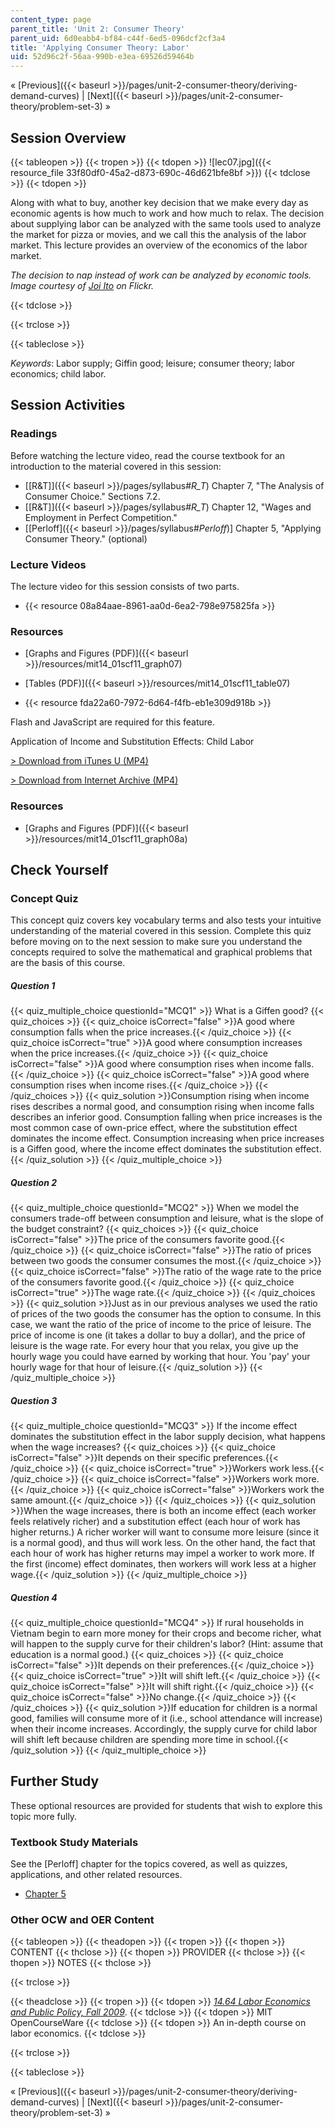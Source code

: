 ```yaml
---
content_type: page
parent_title: 'Unit 2: Consumer Theory'
parent_uid: 6d0eabb4-bf84-c44f-6ed5-096dcf2cf3a4
title: 'Applying Consumer Theory: Labor'
uid: 52d96c2f-56aa-990b-e3ea-69526d59464b
---
```


« [Previous]({{< baseurl >}}/pages/unit-2-consumer-theory/deriving-demand-curves) | [Next]({{< baseurl >}}/pages/unit-2-consumer-theory/problem-set-3) »

Session Overview
----------------

{{< tableopen >}}
{{< tropen >}}
{{< tdopen >}}
![lec07.jpg]({{< resource_file 33f80df0-45a2-d873-690c-46d621bfe8bf >}})
{{< tdclose >}}
{{< tdopen >}}


Along with what to buy, another key decision that we make every day as economic agents is how much to work and how much to relax. The decision about supplying labor can be analyzed with the same tools used to analyze the market for pizza or movies, and we call this the analysis of the labor market. This lecture provides an overview of the economics of the labor market.

_The decision to nap instead of work can be analyzed by economic tools. Image courtesy of [Joi Ito](http://www.flickr.com/photos/joi/9913697/) on Flickr._


{{< tdclose >}}

{{< trclose >}}

{{< tableclose >}}

_Keywords_: Labor supply; Giffin good; leisure; consumer theory; labor economics; child labor.

Session Activities
------------------

### Readings

Before watching the lecture video, read the course textbook for an introduction to the material covered in this session:

*   [\[R&T\]]({{< baseurl >}}/pages/syllabus#_R_T_) Chapter 7, "The Analysis of Consumer Choice." Sections 7.2.
*   [\[R&T\]]({{< baseurl >}}/pages/syllabus#_R_T_) Chapter 12, "Wages and Employment in Perfect Competition."
*   \[[Perloff]({{< baseurl >}}/pages/syllabus#_Perloff_)\] Chapter 5, "Applying Consumer Theory." (optional)

### Lecture Videos

The lecture video for this session consists of two parts.

*   {{< resource 08a84aae-8961-aa0d-6ea2-798e975825fa >}}

### Resources

*   [Graphs and Figures (PDF)]({{< baseurl >}}/resources/mit14_01scf11_graph07)
*   [Tables (PDF)]({{< baseurl >}}/resources/mit14_01scf11_table07)

*   {{< resource fda22a60-7972-6d64-f4fb-eb1e309d918b >}}

Flash and JavaScript are required for this feature.

  

Application of Income and Substitution Effects: Child Labor

[\> Download from iTunes U (MP4)](http://itunes.apple.com/us/itunes-u/lecture-8a-applying-consumer/id496265654?i=109892742)

[\> Download from Internet Archive (MP4)](http://www.archive.org/download/MIT14.01SCF10/MIT14_01SCF10_lec08a_300k.mp4)

### Resources

*   [Graphs and Figures (PDF)]({{< baseurl >}}/resources/mit14_01scf11_graph08a)

Check Yourself
--------------

### Concept Quiz

This concept quiz covers key vocabulary terms and also tests your intuitive understanding of the material covered in this session. Complete this quiz before moving on to the next session to make sure you understand the concepts required to solve the mathematical and graphical problems that are the basis of this course.

##### Question 1
 {{< quiz_multiple_choice questionId="MCQ1" >}} What is a Giffen good? {{< quiz_choices >}} {{< quiz_choice isCorrect="false" >}}A good where consumption falls when the price increases.{{< /quiz_choice >}} {{< quiz_choice isCorrect="true" >}}A good where consumption increases when the price increases.{{< /quiz_choice >}} {{< quiz_choice isCorrect="false" >}}A good where consumption rises when income falls.{{< /quiz_choice >}} {{< quiz_choice isCorrect="false" >}}A good where consumption rises when income rises.{{< /quiz_choice >}} {{< /quiz_choices >}} {{< quiz_solution >}}Consumption rising when income rises describes a normal good, and consumption rising when income falls describes an inferior good. Consumption falling when price increases is the most common case of own-price effect, where the substitution effect dominates the income effect. Consumption increasing when price increases is a Giffen good, where the income effect dominates the substitution effect.{{< /quiz_solution >}} {{< /quiz_multiple_choice >}}
##### Question 2
 {{< quiz_multiple_choice questionId="MCQ2" >}} When we model the consumers trade-off between consumption and leisure, what is the slope of the budget constraint? {{< quiz_choices >}} {{< quiz_choice isCorrect="false" >}}The price of the consumers favorite good.{{< /quiz_choice >}} {{< quiz_choice isCorrect="false" >}}The ratio of prices between two goods the consumer consumes the most.{{< /quiz_choice >}} {{< quiz_choice isCorrect="false" >}}The ratio of the wage rate to the price of the consumers favorite good.{{< /quiz_choice >}} {{< quiz_choice isCorrect="true" >}}The wage rate.{{< /quiz_choice >}} {{< /quiz_choices >}} {{< quiz_solution >}}Just as in our previous analyses we used the ratio of prices of the two goods the consumer has the option to consume. In this case, we want the ratio of the price of income to the price of leisure. The price of income is one (it takes a dollar to buy a dollar), and the price of leisure is the wage rate. For every hour that you relax, you give up the hourly wage you could have earned by working that hour. You 'pay' your hourly wage for that hour of leisure.{{< /quiz_solution >}} {{< /quiz_multiple_choice >}}
##### Question 3
 {{< quiz_multiple_choice questionId="MCQ3" >}} If the income effect dominates the substitution effect in the labor supply decision, what happens when the wage increases? {{< quiz_choices >}} {{< quiz_choice isCorrect="false" >}}It depends on their specific preferences.{{< /quiz_choice >}} {{< quiz_choice isCorrect="true" >}}Workers work less.{{< /quiz_choice >}} {{< quiz_choice isCorrect="false" >}}Workers work more.{{< /quiz_choice >}} {{< quiz_choice isCorrect="false" >}}Workers work the same amount.{{< /quiz_choice >}} {{< /quiz_choices >}} {{< quiz_solution >}}When the wage increases, there is both an income effect (each worker feels relatively richer) and a substitution effect (each hour of work has higher returns.) A richer worker will want to consume more leisure (since it is a normal good), and thus will work less. On the other hand, the fact that each hour of work has higher returns may impel a worker to work more. If the first (income) effect dominates, then workers will work less at a higher wage.{{< /quiz_solution >}} {{< /quiz_multiple_choice >}}
##### Question 4
 {{< quiz_multiple_choice questionId="MCQ4" >}} If rural households in Vietnam begin to earn more money for their crops and become richer, what will happen to the supply curve for their children's labor? (Hint: assume that education is a normal good.) {{< quiz_choices >}} {{< quiz_choice isCorrect="false" >}}It depends on their preferences.{{< /quiz_choice >}} {{< quiz_choice isCorrect="true" >}}It will shift left.{{< /quiz_choice >}} {{< quiz_choice isCorrect="false" >}}It will shift right.{{< /quiz_choice >}} {{< quiz_choice isCorrect="false" >}}No change.{{< /quiz_choice >}} {{< /quiz_choices >}} {{< quiz_solution >}}If education for children is a normal good, families will consume more of it (i.e., school attendance will increase) when their income increases. Accordingly, the supply curve for child labor will shift left because children are spending more time in school.{{< /quiz_solution >}} {{< /quiz_multiple_choice >}}

Further Study
-------------

These optional resources are provided for students that wish to explore this topic more fully.

### Textbook Study Materials

See the \[Perloff\] chapter for the topics covered, as well as quizzes, applications, and other related resources.

*   [Chapter 5](http://faculty.bcitbusiness.ca/kevinw/6500/Perloff/05M_Perloff_8008884_02_Micro_C05.pdf)

### Other OCW and OER Content

{{< tableopen >}}
{{< theadopen >}}
{{< tropen >}}
{{< thopen >}}
CONTENT
{{< thclose >}}
{{< thopen >}}
PROVIDER
{{< thclose >}}
{{< thopen >}}
NOTES
{{< thclose >}}

{{< trclose >}}

{{< theadclose >}}
{{< tropen >}}
{{< tdopen >}}
[_14.64 Labor Economics and Public Policy, Fall 2009_](/courses/14-64-labor-economics-and-public-policy-fall-2009).
{{< tdclose >}}
{{< tdopen >}}
MIT OpenCourseWare
{{< tdclose >}}
{{< tdopen >}}
An in-depth course on labor economics.
{{< tdclose >}}

{{< trclose >}}

{{< tableclose >}}

« [Previous]({{< baseurl >}}/pages/unit-2-consumer-theory/deriving-demand-curves) | [Next]({{< baseurl >}}/pages/unit-2-consumer-theory/problem-set-3) »